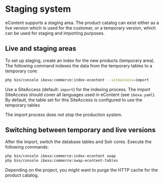 # Staging system

eContent supports a staging area. 
The product catalog can exist either as a live version which is used for the customer,
or a temporary version, which can be used for staging and importing purposes.

## Live and staging areas

To set up staging, create an index for the new products (temporary area).
The following command indexes the data from the temporary tables to a temporary core:

``` bash
php bin/console ibexa:commerce:index-econtent --siteaccess=import
```

Use a SiteAccess (default: `import`) for the indexing process.
The import SiteAccess should cover all languages used in eContent (see `ibexa.yaml`).
By default, the table set for this SiteAccess is configured to use the temporary tables

The import process does not stop the production system.

## Switching between temporary and live versions

After the import, switch the database tables and Solr cores. 
Execute the following commands:

``` bash
php bin/console ibexa:commerce:index-econtent swap
php bin/console ibexa:commerce:swap-econtent-tables
```

Depending on the project, you might want to purge the HTTP cache for the product catalog.
